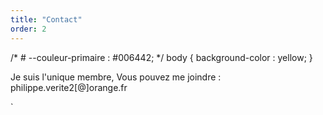 ```yaml
---
title: "Contact"
order: 2
---
```

/*    # --couleur-primaire : #006442; */
body {
background-color : yellow;
}

Je suis l'unique membre,
Vous pouvez me joindre : philippe.verite2[@]orange.fr 

` 
